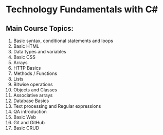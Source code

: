 # Technology Fundamentals with C#
## Main Course Topics:
1. Basic syntax, conditional statements and loops
2. Basic HTML
3. Data types and variables
4. Basic CSS
5. Arrays
6. HTTP Basics
7. Methods / Functions
8. Lists
9. Bitwise operations
10. Objects and Classes
11. Associative arrays
12. Database Basics
13. Text processing and Regular expressions
14. QA introduction
15. Basic Web
16. Git and GitHub
17. Basic CRUD

